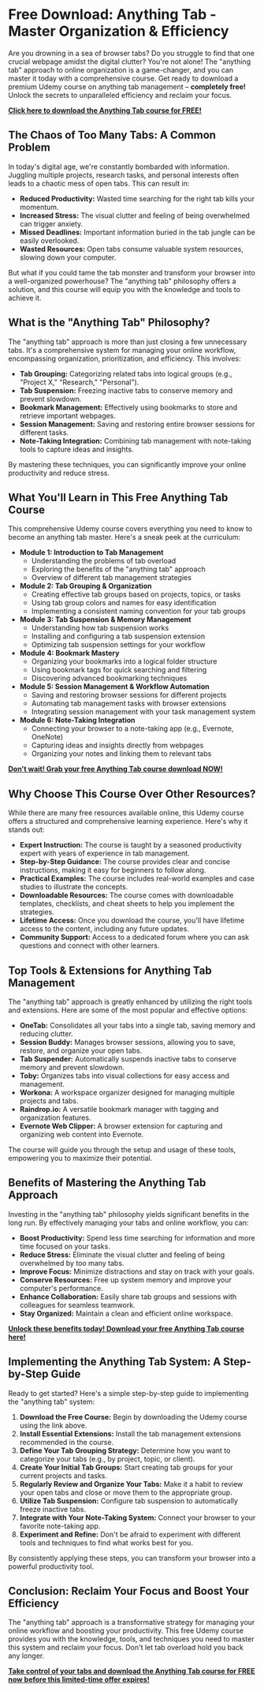 # Free Download: Anything Tab - Master Organization & Efficiency

Are you drowning in a sea of browser tabs? Do you struggle to find that one crucial webpage amidst the digital clutter? You're not alone! The "anything tab" approach to online organization is a game-changer, and you can master it today with a comprehensive course. Get ready to download a premium Udemy course on anything tab management – **completely free!** Unlock the secrets to unparalleled efficiency and reclaim your focus.

[**Click here to download the Anything Tab course for FREE!**](https://udemywork.com/anything-tab)

## The Chaos of Too Many Tabs: A Common Problem

In today's digital age, we're constantly bombarded with information. Juggling multiple projects, research tasks, and personal interests often leads to a chaotic mess of open tabs. This can result in:

*   **Reduced Productivity:** Wasted time searching for the right tab kills your momentum.
*   **Increased Stress:** The visual clutter and feeling of being overwhelmed can trigger anxiety.
*   **Missed Deadlines:** Important information buried in the tab jungle can be easily overlooked.
*   **Wasted Resources:** Open tabs consume valuable system resources, slowing down your computer.

But what if you could tame the tab monster and transform your browser into a well-organized powerhouse? The "anything tab" philosophy offers a solution, and this course will equip you with the knowledge and tools to achieve it.

## What is the "Anything Tab" Philosophy?

The "anything tab" approach is more than just closing a few unnecessary tabs. It's a comprehensive system for managing your online workflow, encompassing organization, prioritization, and efficiency. This involves:

*   **Tab Grouping:** Categorizing related tabs into logical groups (e.g., "Project X," "Research," "Personal").
*   **Tab Suspension:** Freezing inactive tabs to conserve memory and prevent slowdown.
*   **Bookmark Management:** Effectively using bookmarks to store and retrieve important webpages.
*   **Session Management:** Saving and restoring entire browser sessions for different tasks.
*   **Note-Taking Integration:** Combining tab management with note-taking tools to capture ideas and insights.

By mastering these techniques, you can significantly improve your online productivity and reduce stress.

## What You'll Learn in This Free Anything Tab Course

This comprehensive Udemy course covers everything you need to know to become an anything tab master. Here's a sneak peek at the curriculum:

*   **Module 1: Introduction to Tab Management**
    *   Understanding the problems of tab overload
    *   Exploring the benefits of the "anything tab" approach
    *   Overview of different tab management strategies
*   **Module 2: Tab Grouping & Organization**
    *   Creating effective tab groups based on projects, topics, or tasks
    *   Using tab group colors and names for easy identification
    *   Implementing a consistent naming convention for your tab groups
*   **Module 3: Tab Suspension & Memory Management**
    *   Understanding how tab suspension works
    *   Installing and configuring a tab suspension extension
    *   Optimizing tab suspension settings for your workflow
*   **Module 4: Bookmark Mastery**
    *   Organizing your bookmarks into a logical folder structure
    *   Using bookmark tags for quick searching and filtering
    *   Discovering advanced bookmarking techniques
*   **Module 5: Session Management & Workflow Automation**
    *   Saving and restoring browser sessions for different projects
    *   Automating tab management tasks with browser extensions
    *   Integrating session management with your task management system
*   **Module 6: Note-Taking Integration**
    *   Connecting your browser to a note-taking app (e.g., Evernote, OneNote)
    *   Capturing ideas and insights directly from webpages
    *   Organizing your notes and linking them to relevant tabs

[**Don't wait! Grab your free Anything Tab course download NOW!**](https://udemywork.com/anything-tab)

## Why Choose This Course Over Other Resources?

While there are many free resources available online, this Udemy course offers a structured and comprehensive learning experience. Here's why it stands out:

*   **Expert Instruction:** The course is taught by a seasoned productivity expert with years of experience in tab management.
*   **Step-by-Step Guidance:** The course provides clear and concise instructions, making it easy for beginners to follow along.
*   **Practical Examples:** The course includes real-world examples and case studies to illustrate the concepts.
*   **Downloadable Resources:** The course comes with downloadable templates, checklists, and cheat sheets to help you implement the strategies.
*   **Lifetime Access:** Once you download the course, you'll have lifetime access to the content, including any future updates.
*   **Community Support:** Access to a dedicated forum where you can ask questions and connect with other learners.

## Top Tools & Extensions for Anything Tab Management

The "anything tab" approach is greatly enhanced by utilizing the right tools and extensions. Here are some of the most popular and effective options:

*   **OneTab:** Consolidates all your tabs into a single tab, saving memory and reducing clutter.
*   **Session Buddy:** Manages browser sessions, allowing you to save, restore, and organize your open tabs.
*   **Tab Suspender:** Automatically suspends inactive tabs to conserve memory and prevent slowdown.
*   **Toby:** Organizes tabs into visual collections for easy access and management.
*   **Workona:** A workspace organizer designed for managing multiple projects and tabs.
*   **Raindrop.io:** A versatile bookmark manager with tagging and organization features.
*   **Evernote Web Clipper:** A browser extension for capturing and organizing web content into Evernote.

The course will guide you through the setup and usage of these tools, empowering you to maximize their potential.

## Benefits of Mastering the Anything Tab Approach

Investing in the "anything tab" philosophy yields significant benefits in the long run. By effectively managing your tabs and online workflow, you can:

*   **Boost Productivity:** Spend less time searching for information and more time focused on your tasks.
*   **Reduce Stress:** Eliminate the visual clutter and feeling of being overwhelmed by too many tabs.
*   **Improve Focus:** Minimize distractions and stay on track with your goals.
*   **Conserve Resources:** Free up system memory and improve your computer's performance.
*   **Enhance Collaboration:** Easily share tab groups and sessions with colleagues for seamless teamwork.
*   **Stay Organized:** Maintain a clean and efficient online workspace.

[**Unlock these benefits today! Download your free Anything Tab course here!**](https://udemywork.com/anything-tab)

## Implementing the Anything Tab System: A Step-by-Step Guide

Ready to get started? Here's a simple step-by-step guide to implementing the "anything tab" system:

1.  **Download the Free Course:** Begin by downloading the Udemy course using the link above.
2.  **Install Essential Extensions:** Install the tab management extensions recommended in the course.
3.  **Define Your Tab Grouping Strategy:** Determine how you want to categorize your tabs (e.g., by project, topic, or client).
4.  **Create Your Initial Tab Groups:** Start creating tab groups for your current projects and tasks.
5.  **Regularly Review and Organize Your Tabs:** Make it a habit to review your open tabs and close or move them to the appropriate group.
6.  **Utilize Tab Suspension:** Configure tab suspension to automatically freeze inactive tabs.
7.  **Integrate with Your Note-Taking System:** Connect your browser to your favorite note-taking app.
8.  **Experiment and Refine:** Don't be afraid to experiment with different tools and techniques to find what works best for you.

By consistently applying these steps, you can transform your browser into a powerful productivity tool.

## Conclusion: Reclaim Your Focus and Boost Your Efficiency

The "anything tab" approach is a transformative strategy for managing your online workflow and boosting your productivity. This free Udemy course provides you with the knowledge, tools, and techniques you need to master this system and reclaim your focus. Don't let tab overload hold you back any longer.

[**Take control of your tabs and download the Anything Tab course for FREE now before this limited-time offer expires!**](https://udemywork.com/anything-tab)
